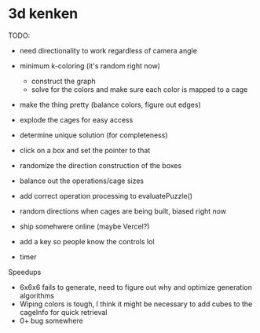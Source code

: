 # 3d kenken

TODO:
- need directionality to work regardless of camera angle
- minimum k-coloring (it's random right now)
    - construct the graph
    - solve for the colors and make sure each color is mapped to a cage
- make the thing pretty (balance colors, figure out edges)
- explode the cages for easy access
- determine unique solution (for completeness)
- click on a box and set the pointer to that
- randomize the direction construction of the boxes

- balance out the operations/cage sizes
- add correct operation processing to evaluatePuzzle()

- random directions when cages are being built, biased right now

- ship somehwere online (maybe Vercel?)

- add a key so people know the controls lol

- timer

Speedups
- 6x6x6 fails to generate, need to figure out why and optimize generation algorithms
- Wiping colors is tough, I think it might be necessary to add cubes to the cageInfo for quick retrieval
- 0+ bug somewhere